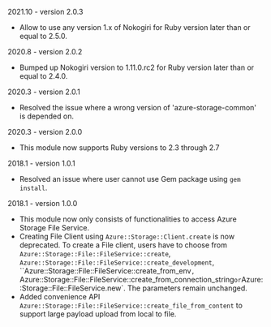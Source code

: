 2021.10 - version 2.0.3
* Allow to use any version 1.x of Nokogiri for Ruby version later than or equal to 2.5.0.

2020.8 - version 2.0.2
* Bumped up Nokogiri version to 1.11.0.rc2 for Ruby version later than or equal to 2.4.0.

2020.3 - version 2.0.1
* Resolved the issue where a wrong version of 'azure-storage-common' is depended on.

2020.3 - version 2.0.0
* This module now supports Ruby versions to 2.3 through 2.7

2018.1 - version 1.0.1
* Resolved an issue where user cannot use Gem package using `gem install`.

2018.1 - version 1.0.0

* This module now only consists of functionalities to access Azure Storage File Service.
* Creating File Client using `Azure::Storage::Client.create` is now deprecated. To create a File client, users have to choose from `Azure::Storage::File::FileService::create`, `Azure::Storage::File::FileService::create_development`, ``Azure::Storage::File::FileService::create_from_env`, `Azure::Storage::File::FileService::create_from_connection_string` or `Azure::Storage::File::FileService.new`. The parameters remain unchanged.
* Added convenience API `Azure::Storage::File::FileService::create_file_from_content` to support large payload upload from local to file.
